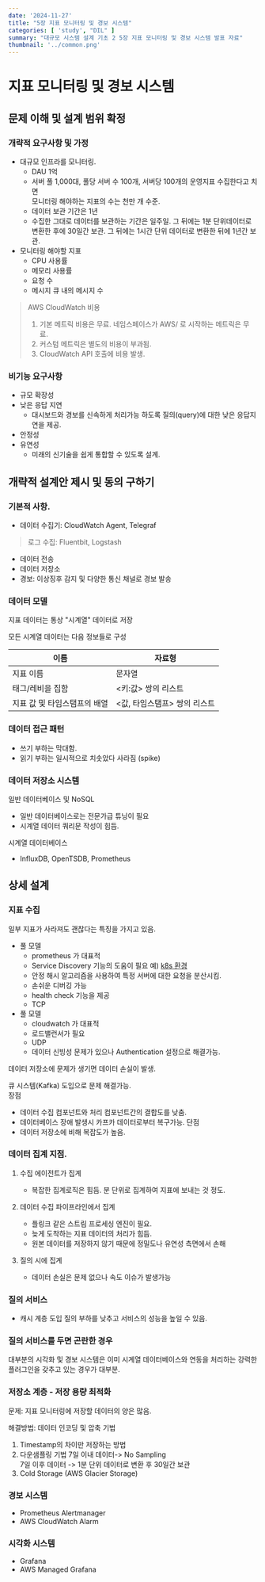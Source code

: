 ```yaml
---
date: '2024-11-27'
title: "5장 지표 모니터링 및 경보 시스템"
categories: [ 'study', "DIL" ]
summary: "대규모 시스템 설계 기초 2 5장 지표 모니터링 및 경보 시스템 발표 자료"
thumbnail: '../common.png'
---
```


# 지표 모니터링 및 경보 시스템

## 문제 이해 및 설계 범위 확정

### 개략적 요구사항 및 가정

- 대규모 인프라를 모니터링.
    - DAU 1억
    - 서버 풀 1,000대, 풀당 서버 수 100개, 서버당 100개의 운영지표 수집한다고 치면      
      모니터링 해야하는 지표의 수는 천만 개 수준.
    - 데이터 보관 기간은 1년
    - 수집한 그대로 데이터를 보관하는 기간은 일주일. 그 뒤에는 1분 단위데이터로 변환한 후에 30일간 보관. 그 뒤에는 1시간 단위 데이터로 변환한 뒤에 1년간 보관.
- 모니터링 해야할 지표
    - CPU 사용률
    - 메모리 사용률
    - 요청 수
    - 메시지 큐 내의 메시지 수

> AWS CloudWatch 비용
> 1. 기본 메트릭 비용은 무료. 네임스페이스가 AWS/ 로 시작하는 메트릭은 무료.
> 2. 커스텀 메트릭은 별도의 비용이 부과됨.
> 3. CloudWatch API 호출에 비용 발생.

### 비기능 요구사항

- 규모 확장성
- 낮은 응답 지연
    - 대시보드와 경보를 신속하게 처리가능 하도록 질의(query)에 대한 낮은 응답지연을 제공.
- 안정성
- 유연성
    - 미래의 신기술을 쉽게 통합할 수 있도록 설계.

## 개략적 설계안 제시 및 동의 구하기

### 기본적 사항.

- 데이터 수집기: CloudWatch Agent, Telegraf

> 로그 수집: Fluentbit, Logstash

- 데이터 전송
- 데이터 저장소
- 경보: 이상징후 감지 및 다양한 통신 채널로 경보 발송

### 데이터 모델

지표 데이터는 통상 "시계열" 데이터로 저장

모든 시계열 데이터는 다음 정보들로 구성

| 이름               | 자료형               |
|------------------|-------------------|
| 지표 이름            | 문자열               |
| 태그/레비을 집함        | <키:값> 쌍의 리스트      |
| 지표 값 및 타임스탬프의 배열 | <값, 타임스탬프> 쌍의 리스트 |

### 데이터 접근 패턴

- 쓰기 부하는 막대함.
- 읽기 부하는 일시적으로 치솟았다 사라짐 (spike)

### 데이터 저장소 시스템

일반 데이터베이스 및 NoSQL

- 일반 데이터베이스로는 전문가급 튜닝이 필요
- 시계열 데이터 쿼리문 작성이 힘듬.

시계열 데이터베이스

- InfluxDB, OpenTSDB, Prometheus

## 상세 설계

### 지표 수집

일부 지표가 사라져도 괜찮다는 특징을 가지고 있음.

- 풀 모델
    - prometheus 가 대표적
    - Service Discovery 기능의 도움이 필요
      예) [k8s 환경](https://stdhsw.tistory.com/entry/Prometheus%EA%B0%80-Kubernetes-service-discover%ED%95%98%EB%8A%94-%EB%B0%A9%EB%B2%95)
    - 안정 해시 알고리즘을 사용하여 특정 서버에 대한 요청을 분산시킴.
    - 손쉬운 디버깅 가능
    - health check 기능을 제공
    - TCP
- 풀 모델
    - cloudwatch 가 대표적
    - 로드밸런서가 필요
    - UDP
    - 데이터 신빙성 문제가 있으나 Authentication 설정으로 해결가능.

데이터 저장소에 문제가 생기면 데이터 손실이 발생.

큐 시스템(Kafka) 도입으로 문제 해결가능.   
장점

- 데이터 수집 컴포넌트와 처리 컴포넌트간의 결합도를 낮춤.
- 데이터베이스 장애 발생시 카프카 데이터로부터 복구가능.
  단점
- 데이터 저장소에 비해 복잡도가 높음.

### 데이터 집계 지점.

1. 수집 에이전트가 집계
    - 복잡한 집계로직은 힘듬. 분 단위로 집계하여 지표에 보내는 것 정도.

2. 데이터 수집 파이프라인에서 집계
    - 플링크 같은 스트림 프로세싱 엔진이 필요.
    - 늦게 도착하는 지표 데이터의 처리가 힘듬.
    - 원본 데이터를 저장하지 않기 때문에 정밀도나 유연성 측면에서 손해
3. 질의 시에 집계
    - 데이터 손실은 문제 없으나 속도 이슈가 발생가능

### 질의 서비스

- 캐시 계층 도입
  질의 부하를 낮추고 서비스의 성능을 높일 수 있음.

### 질의 서비스를 두면 곤란한 경우

대부분의 시각화 및 경보 시스템은
이미 시계열 데이터베이스와 연동을 처리하는 강력한 플러그인을 갖추고 있는 경우가 대부분.

### 저장소 계층 - 저장 용량 최적화

문제: 지표 모니터링에 저장할 데이터의 양은 많음.

해결방법: 데이터 인코딩 및 압축 기법

1. Timestamp의 차이만 저장하는 방법
2. 다운샘플링 기법
   7일 이내 데이터-> No Sampling   
   7일 이후 데이터 -> 1분 단위 데이터로 변환 후 30일간 보관
3. Cold Storage (AWS Glacier Storage)

### 경보 시스템

- Prometheus Alertmanager
- AWS CloudWatch Alarm

### 시각화 시스템

- Grafana
- AWS Managed Grafana
